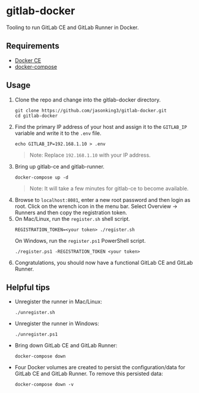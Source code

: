 # gitlab-docker

Tooling to run GitLab CE and GitLab Runner in Docker.

## Requirements

- [Docker CE](https://docs.docker.com/v17.09/engine/installation/)
- [docker-compose](https://docs.docker.com/compose/install/)

## Usage
1. Clone the repo and change into the gitlab-docker directory.
    ```
    git clone https://github.com/jasonking3/gitlab-docker.git
    cd gitlab-docker
    ```
1. Find the primary IP address of your host and assign it to the `GITLAB_IP` variable and write it to the `.env` file.
    ```
    echo GITLAB_IP=192.168.1.10 > .env
    ```
    > Note: Replace `192.168.1.10` with your IP address.
1. Bring up gitlab-ce and gitlab-runner.
    ```
    docker-compose up -d
    ```
    > Note: It will take a few minutes for gitlab-ce to become available.
1. Browse to `localhost:8081`, enter a new root password and then login as root.  Click on the wrench icon in the menu bar. Select Overview -> Runners and then copy the registration token.
1. On Mac/Linux, run the `register.sh` shell script.
    ```
    REGISTRATION_TOKEN=<your token> ./register.sh
    ```
    On Windows, run the `register.ps1` PowerShell script.
    ```
    ./register.ps1 -REGISTRATION_TOKEN <your token>
    ```
1. Congratulations, you should now have a functional GitLab CE and GitLab Runner.

## Helpful tips
- Unregister the runner in Mac/Linux:
    ```
    ./unregister.sh
    ```
- Unregister the runner in Windows:
    ```
    ./unregister.ps1
    ```
- Bring down GitLab CE and GitLab Runner:
    ```
    docker-compose down
    ```
- Four Docker volumes are created to persist the configuration/data for GitLab CE and GitLab Runner.  To remove this persisted data:
    ```
    docker-compose down -v
    ```
